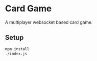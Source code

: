 # Card Game

A multiplayer websocket based card game.

## Setup

```bash
npm install
./index.js
```
